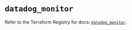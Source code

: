 # `datadog_monitor`

Refer to the Terraform Registry for docs: [`datadog_monitor`](https://registry.terraform.io/providers/datadog/datadog/3.48.0/docs/resources/monitor).
